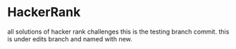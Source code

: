 # HackerRank
all solutions of hacker rank challenges
this is the testing branch commit.
this is under edits branch and named with new.
